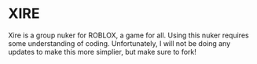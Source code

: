 # XIRE
Xire is a group nuker for ROBLOX, a game for all. Using this nuker requires some understanding of coding. Unfortunately, I will not be doing any updates to make this more simplier, but make sure to fork!
